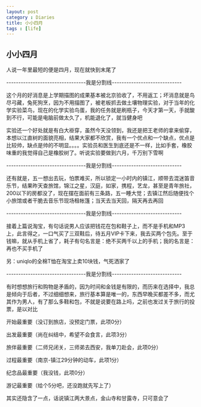 ```yaml
---
layout: post
category : Diaries
title: 小小四月
tags : [life]
---
```

## 小小四月 ##

人说一年里最短的便是四月，现在就快到末尾了

 

---------------------------------我是分割线-----------------------------

 

这个月的好消息是上学期描图的成果基本被北京验收了，不用返工；坏消息就是鸟尽弓藏，兔死狗烹，因为不用描图了，被老板抓去做土壤物理实验，对于当年的化学实验菜鸟，现在的化学实验鸟蛋，我的任务就是刷瓶子，今天才第一天，手就酸到不行，可能是电脑前做太久了，机能退化了，就当健身吧

 

实验还一个好处就是有白大褂穿，虽然今天没领到，我还是把王老师的拿来偷穿，本想以江直树的面貌亮相，结果大家都不欣赏，我有一个优点和一个缺点，优点是比较帅，缺点是帅的不明显。。。。实验员和医生到底还是不一样，比如手套，橡胶味重的我觉得自己是橡胶树了。听说实验要做到六月，千万别下雪啊

 

---------------------------------我是分割线-----------------------------

 

还有就是，五一想出去玩，怕票难买，所以锁定一小时内的镇江，顺带去混迷笛音乐节，结果昨天查旅馆，锦江之星，汉庭，如家，携程，艺龙，甚至是青年旅社，200以下的房都没了，现在摆在面前有三条路，五一睡大觉；去镇江然后随便找个小旅馆或者干脆去音乐节现场租帐篷；当天去当天回，隔天再去再回

 

---------------------------------我是分割线-----------------------------

 

接着上篇说淘宝，有句话说男人应该把钱花在包和鞋子上，而不是手机和MP3上，此言得之，一口气买了三双鞋后，待五月VIP卡下来，我去买两个包先。至于钱嘛，就从手机上省了，耗子有句名言是：绝不买两千以上的手机；我的名言是：再也不买手机了

 

另：uniqlo的全棉T恤在淘宝上卖10块钱，气死洒家了

 

---------------------------------我是分割线-----------------------------

 

有时想想旅行和购物是矛盾的，因为时间和金钱是有限的，而历来在选择中，我总是倾向于后者，不过细细想来，旅行基本算是唯一的，东西早晚买都差不多，而尤其作为男人，有了那么多鞋和包，不就是说要在路上吗，之前也发过关于旅行的投票，是以对比

 

开始最重要（没订到旅店，没预定门票，此项0分）

出发最重要（尚在纠结中，希望不会食言，此项3分）

旅伴最重要（二师兄闭关，三师弟去西安，我单刀赴会，此项0分）

过程最重要（南京-镇江29分钟的动车，此项1分）

纪念品最重要（我没钱，此项0分）

游记最重要（给个5分吧，还没跑就先写上了）

 

其实还隐含了一点，话说镇江两大景点，金山寺和甘露寺，只可意会了